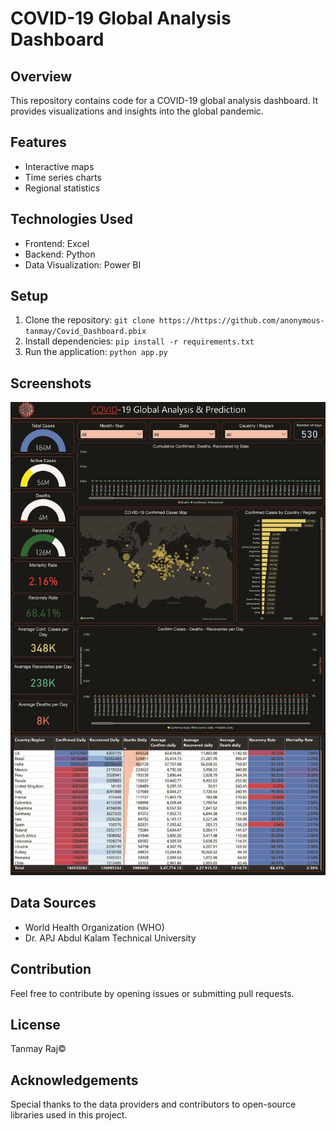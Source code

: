 # COVID-19 Global Analysis Dashboard

## Overview
This repository contains code for a COVID-19 global analysis dashboard. It provides visualizations and insights into the global pandemic.

## Features
- Interactive maps
- Time series charts
- Regional statistics

## Technologies Used
- Frontend: Excel
- Backend: Python
- Data Visualization: Power BI 

## Setup
1. Clone the repository: `git clone https://https://github.com/anonymous-tanmay/Covid_Dashboard.pbix`
2. Install dependencies: `pip install -r requirements.txt`
3. Run the application: `python app.py`

## Screenshots
![Dashboard Preview](Covid_Dashboard_Project.jpg)

## Data Sources
- World Health Organization (WHO)
- Dr. APJ Abdul Kalam Technical University

## Contribution
Feel free to contribute by opening issues or submitting pull requests.

## License
Tanmay Raj©

## Acknowledgements
Special thanks to the data providers and contributors to open-source libraries used in this project.
